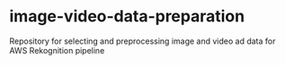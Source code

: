 # image-video-data-preparation
Repository for selecting and preprocessing image and video ad data for AWS Rekognition pipeline

